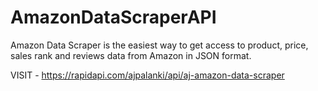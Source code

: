 # AmazonDataScraperAPI
Amazon Data Scraper is the easiest way to get access to product, price, sales rank and reviews data from Amazon in JSON format.

VISIT - https://rapidapi.com/ajpalanki/api/aj-amazon-data-scraper
